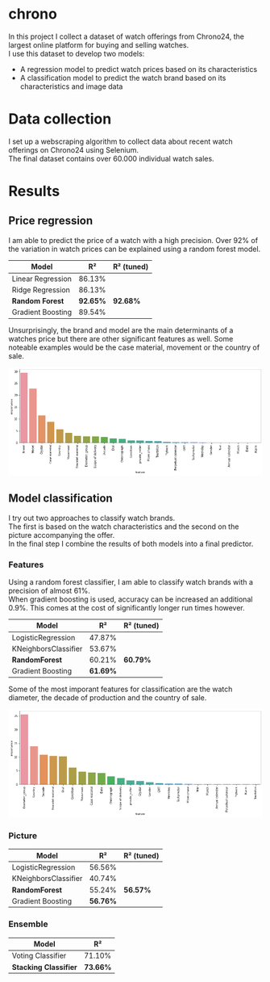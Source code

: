 # chrono
In this project I collect a dataset of watch offerings from Chrono24, the largest online platform for buying and selling watches. <br>
I use this dataset to develop two models: <br>
- A regression model to predict watch prices based on its characteristics
- A classification model to predict the watch brand based on its characteristics and image data

# Data collection
I set up a webscraping algorithm to collect data about recent watch offerings on Chrono24 using Selenium. <br>
The final dataset contains over 60.000 individual watch sales. <br>

# Results
## Price regression
I am able to predict the price of a watch with a high precision. Over 92% of the variation in watch prices can be explained using a random forest model. <br>


| Model  | R² | R² (tuned) |
| ------------- | ------------- | ------------- |
| Linear Regression  | 86.13%  |   |
| Ridge Regression  | 86.13%  |  |
| **Random Forest**  | **92.65%**  | **92.68%**  |
| Gradient Boosting  | 89.54%  |   |

Unsurprisingly, the brand and model are the main determinants of a watches price but there are other significant features as well. Some noteable examples would be the case material, movement or the country of sale. <br>

![Feature importance](https://github.com/Ortgies/chrono/blob/main/graphics/regression.png)

## Model classification
I try out two approaches to classify watch brands. <br>
The first is based on the watch characteristics and the second on the picture accompanying the offer. <br>
In the final step I combine the results of both models into a final predictor. <br>

### Features
Using a random forest classifier, I am able to classify watch brands with a precision of almost 61%. <br>
When gradient boosting is used, accuracy can be increased an additional 0.9%. This comes at the cost of significantly longer run times however. <br>

| Model  | R² | R² (tuned) |
| ------------- | ------------- | ------------- |
| LogisticRegression  | 47.87%  |   |
| KNeighborsClassifier  | 53.67%  |  |
| **RandomForest**  | 60.21%  | **60.79%**  |
| Gradient Boosting  | **61.69%**  |   |

Some of the most imporant features for classification are the watch diameter, the decade of production and the country of sale.

![Feature importance](https://github.com/Ortgies/chrono/blob/main/graphics/classification.png)

### Picture
| Model  | R² | R² (tuned) |
| ------------- | ------------- | ------------- |
| LogisticRegression  | 56.56%  |   |
| KNeighborsClassifier  | 40.74%  |  |
| **RandomForest**  | 55.24%  | **56.57%**  |
| Gradient Boosting  | **56.76%**  |   |
### Ensemble
| Model  | R² |
| ------------- | ------------- |
| Voting Classifier| 71.10%  |
| **Stacking Classifier**| **73.66%**  |
